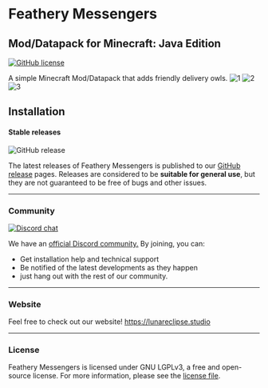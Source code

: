 # Feathery Messengers
## Mod/Datapack for Minecraft: Java Edition

[![GitHub license](https://img.shields.io/badge/license-LGPL--3.0-orange)](https://opensource.org/licenses/lgpl-3.0.html)

A simple Minecraft Mod/Datapack that adds friendly delivery owls.
![1](https://user-images.githubusercontent.com/26262092/187563459-c1903dd8-4cf8-474a-9c2f-79c77828d574.png)
![2](https://user-images.githubusercontent.com/26262092/187563466-a50ecd46-9220-4330-ad25-deab3d0dca60.png)
![3](https://user-images.githubusercontent.com/26262092/187563469-bd49fcf7-aff2-4fe1-98fc-f5ff542be8ee.png)


## Installation

#### Stable releases

![GitHub release](https://img.shields.io/github/v/release/LunarEclipseStudios/Feathery-Messengers)

The latest releases of Feathery Messengers is published to our [GitHub release](https://github.com/LunarEclipseStudios/Feathery-Messengers/releases) pages. 
Releases are considered to be **suitable for general use**, but they are not guaranteed to be free of bugs and other issues.

---

### Community
[![Discord chat](https://img.shields.io/badge/chat%20on-discord-7289DA?logo=discord&logoColor=white)](https://discord.gg/RmMtqxJJgH)

We have an [official Discord community.](https://discord.gg/RmMtqxJJgH) By joining, you can:
- Get installation help and technical support
- Be notified of the latest developments as they happen
- just hang out with the rest of our community.

---

### Website
Feel free to check out our website!
https://lunareclipse.studio

---

### License

Feathery Messengers is licensed under GNU LGPLv3, a free and open-source license. For more information, please see the
[license file](https://github.com/LunarEclipseStudios/Feathery-Messengers/blob/main/LICENSE.txt).

